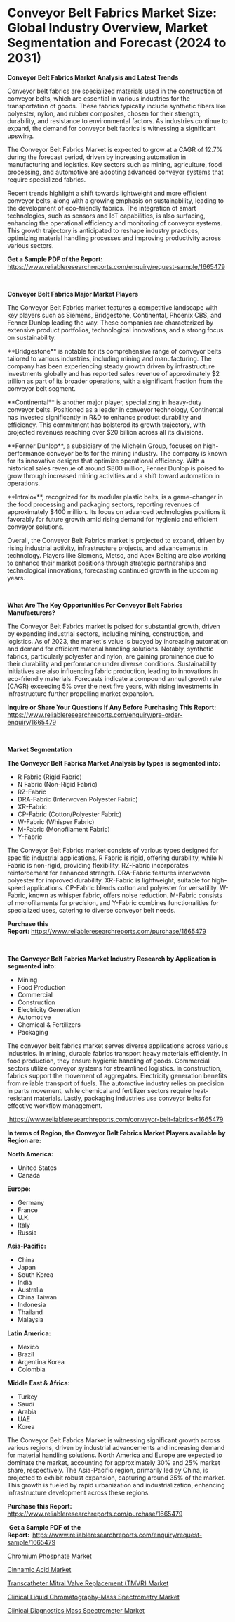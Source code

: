 <p><h1>Conveyor Belt Fabrics Market Size: Global Industry Overview, Market Segmentation and Forecast (2024 to 2031)</h1></p><p><strong>Conveyor Belt Fabrics Market Analysis and Latest Trends</strong></p>
<p><p>Conveyor belt fabrics are specialized materials used in the construction of conveyor belts, which are essential in various industries for the transportation of goods. These fabrics typically include synthetic fibers like polyester, nylon, and rubber composites, chosen for their strength, durability, and resistance to environmental factors. As industries continue to expand, the demand for conveyor belt fabrics is witnessing a significant upswing. </p><p>The Conveyor Belt Fabrics Market is expected to grow at a CAGR of 12.7% during the forecast period, driven by increasing automation in manufacturing and logistics. Key sectors such as mining, agriculture, food processing, and automotive are adopting advanced conveyor systems that require specialized fabrics. </p><p>Recent trends highlight a shift towards lightweight and more efficient conveyor belts, along with a growing emphasis on sustainability, leading to the development of eco-friendly fabrics. The integration of smart technologies, such as sensors and IoT capabilities, is also surfacing, enhancing the operational efficiency and monitoring of conveyor systems. This growth trajectory is anticipated to reshape industry practices, optimizing material handling processes and improving productivity across various sectors.</p></p>
<p><strong>Get a Sample PDF of the Report:&nbsp;</strong> <a href="https://www.reliableresearchreports.com/enquiry/request-sample/1665479?utm_campaign=83&utm_medium=2&utm_source=Github&utm_content=ia&utm_term=08112024&utm_id=conveyor-belt-fabrics">https://www.reliableresearchreports.com/enquiry/request-sample/1665479</a></p>
<p>&nbsp;</p>
<p><strong>Conveyor Belt Fabrics Major Market Players</strong></p>
<p><p>The Conveyor Belt Fabrics market features a competitive landscape with key players such as Siemens, Bridgestone, Continental, Phoenix CBS, and Fenner Dunlop leading the way. These companies are characterized by extensive product portfolios, technological innovations, and a strong focus on sustainability.</p><p>**Bridgestone** is notable for its comprehensive range of conveyor belts tailored to various industries, including mining and manufacturing. The company has been experiencing steady growth driven by infrastructure investments globally and has reported sales revenue of approximately $2 trillion as part of its broader operations, with a significant fraction from the conveyor belt segment.</p><p>**Continental** is another major player, specializing in heavy-duty conveyor belts. Positioned as a leader in conveyor technology, Continental has invested significantly in R&D to enhance product durability and efficiency. This commitment has bolstered its growth trajectory, with projected revenues reaching over $20 billion across all its divisions.</p><p>**Fenner Dunlop**, a subsidiary of the Michelin Group, focuses on high-performance conveyor belts for the mining industry. The company is known for its innovative designs that optimize operational efficiency. With a historical sales revenue of around $800 million, Fenner Dunlop is poised to grow through increased mining activities and a shift toward automation in operations.</p><p>**Intralox**, recognized for its modular plastic belts, is a game-changer in the food processing and packaging sectors, reporting revenues of approximately $400 million. Its focus on advanced technologies positions it favorably for future growth amid rising demand for hygienic and efficient conveyor solutions.</p><p>Overall, the Conveyor Belt Fabrics market is projected to expand, driven by rising industrial activity, infrastructure projects, and advancements in technology. Players like Siemens, Metso, and Apex Belting are also working to enhance their market positions through strategic partnerships and technological innovations, forecasting continued growth in the upcoming years.</p></p>
<p>&nbsp;</p>
<p><strong>What Are The Key Opportunities For Conveyor Belt Fabrics Manufacturers?</strong></p>
<p><p>The Conveyor Belt Fabrics market is poised for substantial growth, driven by expanding industrial sectors, including mining, construction, and logistics. As of 2023, the market's value is buoyed by increasing automation and demand for efficient material handling solutions. Notably, synthetic fabrics, particularly polyester and nylon, are gaining prominence due to their durability and performance under diverse conditions. Sustainability initiatives are also influencing fabric production, leading to innovations in eco-friendly materials. Forecasts indicate a compound annual growth rate (CAGR) exceeding 5% over the next five years, with rising investments in infrastructure further propelling market expansion.</p></p>
<p><strong>Inquire or Share Your Questions If Any Before Purchasing This Report:</strong> <a href="https://www.reliableresearchreports.com/enquiry/pre-order-enquiry/1665479?utm_campaign=83&utm_medium=2&utm_source=Github&utm_content=ia&utm_term=08112024&utm_id=conveyor-belt-fabrics">https://www.reliableresearchreports.com/enquiry/pre-order-enquiry/1665479</a></p>
<p>&nbsp;</p>
<p><strong>Market Segmentation</strong></p>
<p><strong>The Conveyor Belt Fabrics Market Analysis by types is segmented into:</strong></p>
<p><ul><li>R Fabric (Rigid Fabric)</li><li>N Fabric (Non-Rigid Fabric)</li><li>RZ-Fabric</li><li>DRA-Fabric (Interwoven Polyester Fabric)</li><li>XR-Fabric</li><li>CP-Fabric (Cotton/Polyester Fabric)</li><li>W-Fabric (Whisper Fabric)</li><li>M-Fabric (Monofilament Fabric)</li><li>Y-Fabric</li></ul></p>
<p><p>The Conveyor Belt Fabrics market consists of various types designed for specific industrial applications. R Fabric is rigid, offering durability, while N Fabric is non-rigid, providing flexibility. RZ-Fabric incorporates reinforcement for enhanced strength. DRA-Fabric features interwoven polyester for improved durability. XR-Fabric is lightweight, suitable for high-speed applications. CP-Fabric blends cotton and polyester for versatility. W-Fabric, known as whisper fabric, offers noise reduction. M-Fabric consists of monofilaments for precision, and Y-Fabric combines functionalities for specialized uses, catering to diverse conveyor belt needs.</p></p>
<p><strong>Purchase this Report:&nbsp;</strong><a href="https://www.reliableresearchreports.com/purchase/1665479?utm_campaign=83&utm_medium=2&utm_source=Github&utm_content=ia&utm_term=08112024&utm_id=conveyor-belt-fabrics">https://www.reliableresearchreports.com/purchase/1665479</a></p>
<p>&nbsp;</p>
<p><strong>The Conveyor Belt Fabrics Market Industry Research by Application is segmented into:</strong></p>
<p><ul><li>Mining</li><li>Food Production</li><li>Commercial</li><li>Construction</li><li>Electricity Generation</li><li>Automotive</li><li>Chemical & Fertilizers</li><li>Packaging</li></ul></p>
<p><p>The conveyor belt fabrics market serves diverse applications across various industries. In mining, durable fabrics transport heavy materials efficiently. In food production, they ensure hygienic handling of goods. Commercial sectors utilize conveyor systems for streamlined logistics. In construction, fabrics support the movement of aggregates. Electricity generation benefits from reliable transport of fuels. The automotive industry relies on precision in parts movement, while chemical and fertilizer sectors require heat-resistant materials. Lastly, packaging industries use conveyor belts for effective workflow management.</p></p>
<p><a href="https://www.reliableresearchreports.com/conveyor-belt-fabrics-r1665479?utm_campaign=83&utm_medium=2&utm_source=Github&utm_content=ia&utm_term=08112024&utm_id=conveyor-belt-fabrics">&nbsp;https://www.reliableresearchreports.com/conveyor-belt-fabrics-r1665479</a></p>
<p><strong>In terms of Region, the Conveyor Belt Fabrics Market Players available by Region are:</strong></p>
<p>
    <p> <strong> North America: </strong>
        <ul>
            <li>United States</li>
            <li>Canada</li>
        </ul>
        </p> 
    <p> <strong> Europe: </strong>
        <ul>
            <li>Germany</li>
            <li>France</li>
            <li>U.K.</li>
            <li>Italy</li>
            <li>Russia</li>
        </ul>
        </p> 
    <p> <strong> Asia-Pacific: </strong>
        <ul>
            <li>China</li>
            <li>Japan</li>
            <li>South Korea</li>
            <li>India</li>
            <li>Australia</li>
            <li>China Taiwan</li>
            <li>Indonesia</li>
            <li>Thailand</li>
            <li>Malaysia</li>
        </ul>
        </p> 
    <p> <strong> Latin America: </strong>
        <ul>
            <li>Mexico</li>
            <li>Brazil</li>
            <li>Argentina Korea</li>
            <li>Colombia</li>
        </ul>
        </p> 
    <p> <strong> Middle East & Africa: </strong>
        <ul>
            <li>Turkey</li>
            <li>Saudi</li>
            <li>Arabia</li>
            <li>UAE</li>
            <li>Korea</li>
        </ul>
    </p>
    </p>
<p><p>The Conveyor Belt Fabrics Market is witnessing significant growth across various regions, driven by industrial advancements and increasing demand for material handling solutions. North America and Europe are expected to dominate the market, accounting for approximately 30% and 25% market share, respectively. The Asia-Pacific region, primarily led by China, is projected to exhibit robust expansion, capturing around 35% of the market. This growth is fueled by rapid urbanization and industrialization, enhancing infrastructure development across these regions.</p></p>
<p><strong>Purchase this Report: </strong><a href="https://www.reliableresearchreports.com/purchase/1665479?utm_campaign=83&utm_medium=2&utm_source=Github&utm_content=ia&utm_term=08112024&utm_id=conveyor-belt-fabrics">https://www.reliableresearchreports.com/purchase/1665479</a></p>
<p>&nbsp;<strong>Get a Sample PDF of the Report:&nbsp;&nbsp;</strong><a href="https://www.reliableresearchreports.com/enquiry/request-sample/1665479?utm_campaign=83&utm_medium=2&utm_source=Github&utm_content=ia&utm_term=08112024&utm_id=conveyor-belt-fabrics">https://www.reliableresearchreports.com/enquiry/request-sample/1665479</a></p>
<p><strong></strong></p>
<p><p><a href="https://github.com/dowsegmspivadlk/Market-Research-Report-List-1/blob/main/chromium-phosphate-market.md?utm_campaign=83&utm_medium=2&utm_source=Github&utm_content=ia&utm_term=08112024&utm_id=conveyor-belt-fabrics">Chromium Phosphate Market</a></p><p><a href="https://github.com/fosters9adames/Market-Research-Report-List-1/blob/main/cinnamic-acid-market.md?utm_campaign=83&utm_medium=2&utm_source=Github&utm_content=ia&utm_term=08112024&utm_id=conveyor-belt-fabrics">Cinnamic Acid Market</a></p><p><a href="https://issuu.com/reportprime-2/docs/transcatheter-mitral-valve-replacem_8360cbdb011ca6?utm_campaign=83&utm_medium=2&utm_source=Github&utm_content=ia&utm_term=08112024&utm_id=conveyor-belt-fabrics">Transcatheter Mitral Valve Replacement (TMVR) Market</a></p><p><a href="https://issuu.com/reportprime-2/docs/clinical-liquid-chromatography-mass_94c79871ec4f47?utm_campaign=83&utm_medium=2&utm_source=Github&utm_content=ia&utm_term=08112024&utm_id=conveyor-belt-fabrics">Clinical Liquid Chromatography-Mass Spectrometry Market</a></p><p><a href="https://issuu.com/reportprime-2/docs/clinical-diagnostics-mass-spectrome_a02f77d7f815bc?utm_campaign=83&utm_medium=2&utm_source=Github&utm_content=ia&utm_term=08112024&utm_id=conveyor-belt-fabrics">Clinical Diagnostics Mass Spectrometer Market</a></p></p>